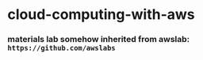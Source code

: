 # cloud-computing-with-aws

### materials lab somehow inherited from awslab: `https://github.com/awslabs`

